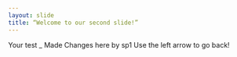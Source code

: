 ```yaml
---
layout: slide
title: “Welcome to our second slide!”
---
```

Your test _ Made Changes here by sp1
Use the left arrow to go back!
